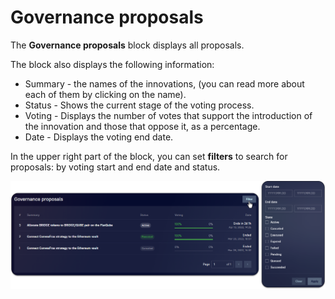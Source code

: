 # Governance proposals

The **Governance proposals** block displays all proposals.

The block also displays the following information:

* Summary - the names of the innovations, (you can read more about each of them by clicking on the name).
* Status - Shows the current stage of the voting process.
* Voting - Displays the number of votes that support the introduction of the innovation and those that oppose it, as a percentage.
* Date - Displays the voting end date.

In the upper right part of the block, you can set **filters** to search for proposals: by voting start and end date and status.

![](<../../../../.gitbook/assets/image (14) (1).png>)
